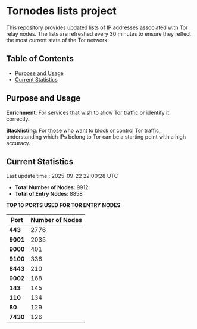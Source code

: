 # Tornodes lists project

This repository provides updated lists of IP addresses associated with Tor relay nodes. The lists are refreshed every 30 minutes to ensure they reflect the most current state of the Tor network.

## Table of Contents

- [Purpose and Usage](#purpose-and-usage)
- [Current Statistics](#current-statistics)


## Purpose and Usage

**Enrichment**: For services that wish to allow Tor traffic or identify it correctly.

**Blacklisting**: For those who want to block or control Tor traffic, understanding which IPs belong to Tor can be a starting point with a high accuracy.

## Current Statistics

Last update time : 2025-09-22 22:00:28 UTC

- **Total Number of Nodes**: 9912
- **Total of Entry Nodes**: 8858

**TOP 10 PORTS USED FOR TOR ENTRY NODES**

| **Port** | **Number of Nodes** |
|------|-----------------|
| **443**   | 2776  |
| **9001**   | 2035  |
| **9000**   | 401  |
| **9100**   | 336  |
| **8443**   | 210  |
| **9002**   | 168  |
| **143**   | 145  |
| **110**   | 134  |
| **80**   | 129  |
| **7430**   | 126  |

